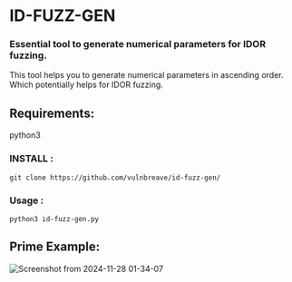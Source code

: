 # ID-FUZZ-GEN
### Essential tool to generate numerical parameters for IDOR fuzzing.

 This tool helps you to generate numerical parameters in ascending order. Which potentially helps for IDOR fuzzing.

## **Requirements:**
python3 

### **INSTALL :** 
`git clone https://github.com/vulnbreave/id-fuzz-gen/`

### **Usage :** 
`python3 id-fuzz-gen.py`

## **Prime Example:**
![Screenshot from 2024-11-28 01-34-07](https://github.com/user-attachments/assets/f816bfb2-8b38-42b8-bb14-9fbacc1f6204)
